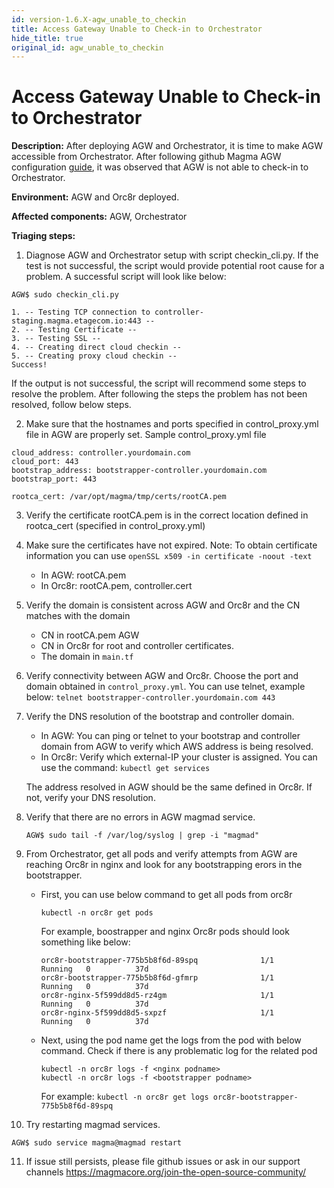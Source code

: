 ```yaml
---
id: version-1.6.X-agw_unable_to_checkin
title: Access Gateway Unable to Check-in to Orchestrator
hide_title: true
original_id: agw_unable_to_checkin
---
```

# Access Gateway Unable to Check-in to Orchestrator

**Description:** After deploying AGW and Orchestrator, it is time to make AGW accessible from Orchestrator. After following github Magma AGW configuration [guide](../../lte/deploy_config_agw.md), it was observed that AGW is not able to check-in to Orchestrator.

**Environment:** AGW and Orc8r deployed.

**Affected components:** AGW, Orchestrator

**Triaging steps:**

1. Diagnose AGW and Orchestrator setup with script checkin_cli.py. If the test is not successful, the script would provide potential root cause for a problem. A successful script will look like below:

```
AGW$ sudo checkin_cli.py

1. -- Testing TCP connection to controller-staging.magma.etagecom.io:443 --
2. -- Testing Certificate --
3. -- Testing SSL --
4. -- Creating direct cloud checkin --
5. -- Creating proxy cloud checkin --
Success!
```

If the output is not successful, the script will recommend some steps to resolve the problem. After following the steps the problem has not been resolved, follow below steps.

2. Make sure that the hostnames and ports specified in control_proxy.yml file in AGW are properly set.
Sample control_proxy.yml file

```
cloud_address: controller.yourdomain.com
cloud_port: 443
bootstrap_address: bootstrapper-controller.yourdomain.com
bootstrap_port: 443

rootca_cert: /var/opt/magma/tmp/certs/rootCA.pem
```

3. Verify the certificate rootCA.pem is in the correct location defined in rootca_cert (specified in control_proxy.yml)

4. Make sure the certificates have not expired.
    Note: To obtain certificate information you can use `openSSL x509 -in certificate -noout -text`
    - In AGW: rootCA.pem
    - In Orc8r: rootCA.pem, controller.cert

5. Verify the domain is consistent across AGW and Orc8r and the CN matches with the domain
    - CN in rootCA.pem AGW
    - CN in Orc8r for root and controller certificates.
    - The domain in `main.tf`

6. Verify connectivity between AGW and Orc8r.  Choose the port and domain obtained in `control_proxy.yml`. You can use telnet, example below:
	`telnet bootstrapper-controller.yourdomain.com 443`


7. Verify the DNS resolution of the bootstrap and controller domain.
    - In AGW: You can ping or telnet to your bootstrap and controller domain from AGW to verify which AWS address is being resolved.
    - In Orc8r: Verify which external-IP your cluster is assigned. You can use the command: `kubectl get services`

	The address resolved in AGW should be the same defined in Orc8r. If not,  verify your DNS resolution.


8. Verify that there are no errors in AGW magmad service.

    `AGW$ sudo tail -f /var/log/syslog | grep -i "magmad"`


9. From Orchestrator, get all pods and verify attempts from AGW are reaching Orc8r in nginx and look for any bootstrapping erors in the bootstrapper.

    - First, you can use below command to get all pods from orc8r
        ```
        kubectl -n orc8r get pods
        ```
        For example, boostrapper and nginx Orc8r pods should look something like below:

        ```
        orc8r-bootstrapper-775b5b8f6d-89spq              1/1     Running   0          37d
        orc8r-bootstrapper-775b5b8f6d-gfmrp              1/1     Running   0          37d
        orc8r-nginx-5f599dd8d5-rz4gm                     1/1     Running   0          37d
        orc8r-nginx-5f599dd8d5-sxpzf                     1/1     Running   0          37d
        ```

    - Next, using the pod name get the logs from the pod with below command. Check if there is any problematic log for the related pod

        ```
        kubectl -n orc8r logs -f <nginx podname>
        kubectl -n orc8r logs -f <bootstrapper podname>
        ```

        For example: `kubectl -n orc8r get logs orc8r-bootstrapper-775b5b8f6d-89spq`

10. Try restarting magmad services.
```
AGW$ sudo service magma@magmad restart
```

11. If issue still persists, please  file github issues or ask in our support channels https://magmacore.org/join-the-open-source-community/

